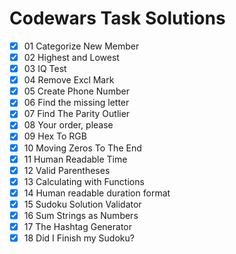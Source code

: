 # Codewars Task Solutions

- [X] 01 Categorize New Member
- [X] 02 Highest and Lowest
- [X] 03 IQ Test
- [X] 04 Remove Excl Mark
- [X] 05 Create Phone Number
- [X] 06 Find the missing letter
- [X] 07 Find The Parity Outlier
- [X] 08 Your order, please
- [X] 09 Hex To RGB
- [X] 10 Moving Zeros To The End
- [X] 11 Human Readable Time
- [X] 12 Valid Parentheses
- [X] 13 Calculating with Functions
- [X] 14 Human readable duration format
- [X] 15 Sudoku Solution Validator
- [X] 16 Sum Strings as Numbers
- [X] 17 The Hashtag Generator
- [X] 18 Did I Finish my Sudoku?